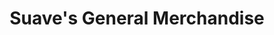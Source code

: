 ---
title: "Suave's General Merchandise"
url: /san-mateo/suaves-general-merchandise/
shop: supermarket
---